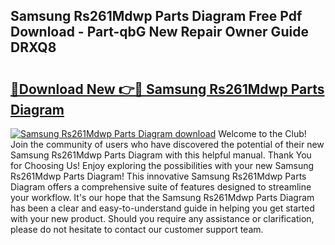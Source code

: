 ## Samsung Rs261Mdwp Parts Diagram Free Pdf Download - Part-qbG New Repair Owner Guide DRXQ8

# <h2><a href="http://dfi0hdq.blite.top/?on=Samsung+Rs261Mdwp+Parts+Diagram">🔗Download New 👉🔴 Samsung Rs261Mdwp Parts Diagram</a></h2>

[![Samsung Rs261Mdwp Parts Diagram download](https://i.imgur.com/lujVjoI.png)](http://dfi0hdq.blite.top/?on=Samsung+Rs261Mdwp+Parts+Diagram)
Welcome to the Club! Join the community of users who have discovered the potential of their new Samsung Rs261Mdwp Parts Diagram with this helpful manual. Thank You for Choosing Us! Enjoy exploring the possibilities with your new Samsung Rs261Mdwp Parts Diagram! This innovative Samsung Rs261Mdwp Parts Diagram offers a comprehensive suite of features designed to streamline your workflow. It's our hope that the Samsung Rs261Mdwp Parts Diagram has been a clear and easy-to-understand guide in helping you get started with your new product. Should you require any assistance or clarification, please do not hesitate to contact our customer support team.
